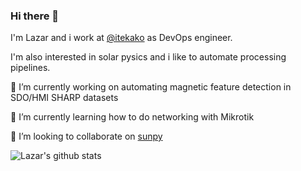 ### Hi there 👋

I'm Lazar and i work at [@itekako](https://github.com/itekako) as DevOps engineer.

I'm also interested in solar pysics and i like to automate processing pipelines. 

🔭 I’m currently working on automating magnetic feature detection in SDO/HMI SHARP datasets

🌱 I’m currently learning how to do networking with Mikrotik

👯 I’m looking to collaborate on [sunpy](https://github.com/sunpy/sunpy)

![Lazar's github stats](https://github-readme-stats.vercel.app/api?username=lzivadinovic&show_icons=true)

<!--
**lzivadinovic/lzivadinovic** is a ✨ _special_ ✨ repository because its `README.md` (this file) appears on your GitHub profile.

Here are some ideas to get you started:

- 🔭 I’m currently working on ...
- 🌱 I’m currently learning ...
- 👯 I’m looking to collaborate on ...
- 🤔 I’m looking for help with ...
- 💬 Ask me about ...
- 📫 How to reach me: ...
- 😄 Pronouns: ...
- ⚡ Fun fact: ...
-->
